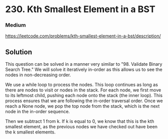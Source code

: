 # 230. Kth Smallest Element in a BST

### Medium

https://leetcode.com/problems/kth-smallest-element-in-a-bst/description/

## Solution

This question can be solved in a manner very similar to "98. Validate Binary Search Tree." We will solve it iteratively in-order as this allows us to see the nodes in non-decreasing order.

We use a while loop to process the nodes. This loop continues as long as there are nodes to visit or nodes in the stack. For each node, we first move to its leftmost child, pushing each node onto the stack (the inner loop). This process ensures that we are following the in-order traversal order. Once we reach a None node, we pop the top node from the stack, which is the next node in the in-order sequence.

Then we subtract 1 from k. If k is equal to 0, we know that this is the kth smallest element, as the previous nodes we have checked out have been the k smallest elements.